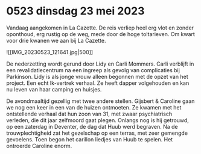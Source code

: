 # 0523 dinsdag 23 mei 2023
Vandaag aangekomen in La Cazette. De reis verliep heel erg vlot en zonder oponthoud, erg rustig op de weg, mede door de hoge toltarieven. Om kwart voor drie kwanen we aan bij La Cazette.

![[IMG_20230523_121641.jpg|500]]

De nederzetting wordt gerund door Lidy en Carli Mommers. Carli verblijft in een revalidatiecentrum na een ingreep als gevolg van complicaties bij Parkinson. Lidy is als jonge vrouw alleen begonnen met de opzet van het project. Een echt Ik-vertrek verhaal. Ze heeft dapper volgehouden en kan nu leven van haar camping en huisjes. 

De avondmaaltijd gezellig met twee andere stellen. Gijsbert & Caroline gaan we nog een keer in een van de huizen ontmoeten. Ze kwamen met het ontstellende verhaal dat hun zoon van 31, met zwaar psychiatrisch verleden, die dit jaar zelfmoord gaat plegen. Onlangs nog is hij getrouwd, op een zaterdag in Deventer, de dag dat Huub werd begraven. Na de trouwplechtigheid zat het gezelschap op een terras, met zeer gemengde gevoelens. Toen begon het carillon liedjes van Huub te spelen. Het ontroerde Caroline enorm. 